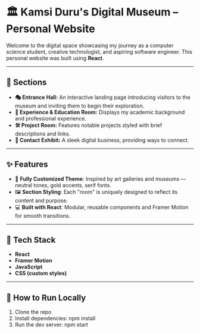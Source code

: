 # 🏛️ Kamsi Duru's Digital Museum – Personal Website

Welcome to the digital space showcasing my journey as a computer science student, creative technologist, and aspiring software engineer. This personal website was built using **React**.

---

## 🧭 Sections

- **🎭 Entrance Hall:** An interactive landing page introducing visitors to the museum and inviting them to begin their exploration.
- **🧠 Experience & Education Room:** Displays my academic background and professional experience.
- **🛠️ Project Room:** Features notable projects styled with brief descriptions and links.
- **💌 Contact Exhibit:** A sleek digital business, providing ways to connect.

---

## ✨ Features

- 🎨 **Fully Customized Theme**: Inspired by art galleries and museums — neutral tones, gold accents, serif fonts.
- 🖼️ **Section Styling**: Each "room" is uniquely designed to reflect its content and purpose.
- 💻 **Built with React**: Modular, reusable components and Framer Motion for smooth transitions.

---

## 🔧 Tech Stack

- **React**
- **Framer Motion**
- **JavaScript**
- **CSS (custom styles)**

---

## 🚀 How to Run Locally

1. Clone the repo
2.  Install dependencies: npm install
3.  Run the dev server: npm start

